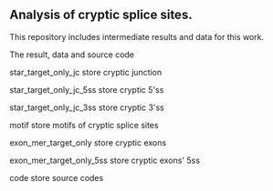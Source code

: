 ## Analysis of cryptic splice sites.

This repository includes intermediate results and data for this work. 

The result, data and source code 


star_target_only_jc store cryptic junction



star_target_only_jc_5ss store cryptic 5'ss



star_target_only_jc_3ss store cryptic 3'ss



motif store motifs of cryptic splice sites



exon_mer_target_only store cryptic exons



exon_mer_target_only_5ss store cryptic exons' 5ss


code store source codes



